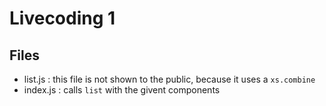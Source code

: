 # Livecoding 1
## Files
 - list.js : this file is not shown to the public, because it uses a `xs.combine`
 - index.js : calls `list` with the givent components
